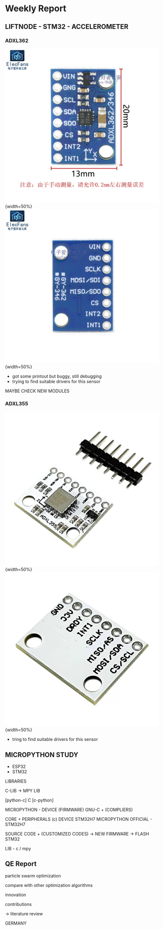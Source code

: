 # Weekly Report

## LIFTNODE - STM32 - ACCELEROMETER

### ADXL362
![362front](362front.jpg){width=50%}
![362back](362back.jpg){width=50%} 
- got some printout but buggy, still debugging
- trying to find suitable drivers for this sensor

MAYBE CHECK NEW MODULES



### ADXL355
![355front](355front.jpg){width=50%}
![355back](355back.jpg){width=50%}
- tring to find suitable drivers for this sensor

## MICROPYTHON STUDY
- ESP32 
- STM32

LIBRARIES

C-LIB -> MPY LIB

[python-c]
C
[c-python]

MICROPYTHON - DEVICE (FIRMWARE)
GNU-C + (COMPLIERS)


CORE + PERIPHERALS (c)
DEVICE STM32H7
MICROPYTHON OFFICIAL - STM32H7

SOURCE CODE + (CUSTOMIZED CODES) -> NEW FIRMWARE -> FLASH STM32

LIB - c / mpy

## QE Report

particle swarm optimization

compare with other optimization algorithms

innovation  

contributions

-> literature review

GERMANY